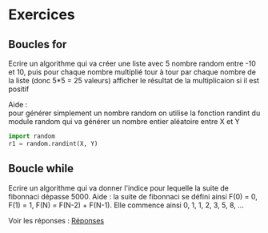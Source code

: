 # Exercices

## Boucles for

Ecrire un algorithme qui va créer une liste avec 5 nombre random entre -10 et 10, puis pour chaque nombre multiplié tour à tour par chaque nombre de la liste (donc 5\*5 = 25 valeurs) afficher le résultat de la multiplicaion si il est positif

Aide :  
pour générer simplement un nombre random on utilise la fonction randint du module random qui va générer un nombre entier aléatoire entre X et Y
```python
import random
r1 = random.randint(X, Y)
```


## Boucle while

Ecrire un algorithme qui va donner l'indice pour lequelle la suite de fibonnaci dépasse 5000.
Aide : la suite de fibonnaci se défini ainsi F(0) = 0, F(1) = 1, F(N) = F(N-2) + F(N-1). Elle commence ainsi 0, 1, 1, 2, 3, 5, 8, ...

Voir les réponses : [Réponses](reponses.md)
